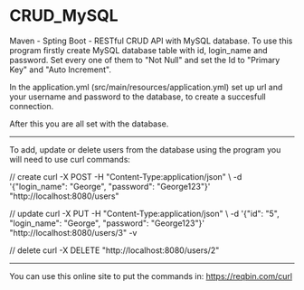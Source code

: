 # CRUD_MySQL
Maven - Spting Boot - RESTful CRUD API with MySQL database.
To use this program firstly create MySQL database table with id, login_name and password. 
Set every one of them to "Not Null" and set the Id to "Primary Key" and "Auto Increment".

In the application.yml (src/main/resources/application.yml) set up url and your username and password 
to the database, to create a succesfull connection.

After this you are all set with the database. 

------------------------------------------------------------------------------------------------------
To add, update or delete users from the database using the program you will need to use curl commands:

// create
curl -X POST
-H "Content-Type:application/json" \ 
-d '{"login_name": "George", "password": "George123"}' 
"http://localhost:8080/users"

// update 
curl -X PUT
-H "Content-Type:application/json" \ 
-d '{"id": "5", "login_name": "George", "password": "George123"}' 
"http://localhost:8080/users/3" -v

// delete
curl -X DELETE "http://localhost:8080/users/2" 

----------------------------------------------------
You can use this online site to put the commands in:
https://reqbin.com/curl
